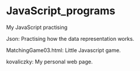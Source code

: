 # JavaScript_programs
My JavaScript practising

<p>Json: Practising how the data representation works. </p>
<p>MatchingGame03.html: Little Javascript game.</p>
<p>kovaliczky: My personal web page.</p>
